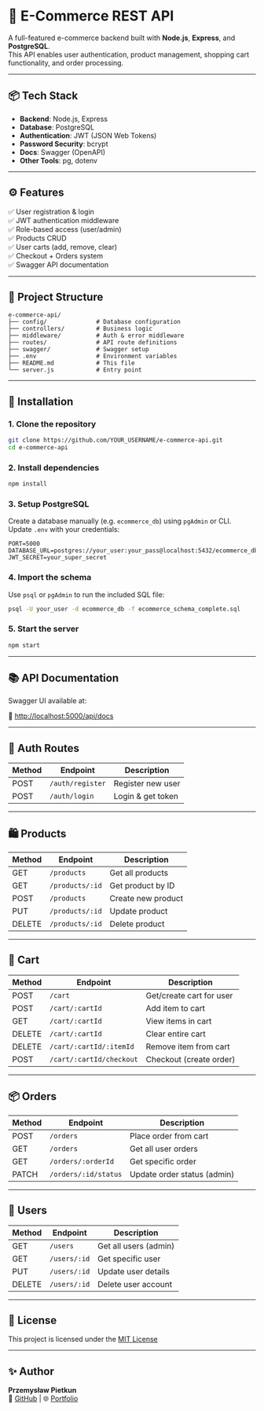 # 🛒 E-Commerce REST API

A full-featured e-commerce backend built with **Node.js**, **Express**, and **PostgreSQL**.  
This API enables user authentication, product management, shopping cart functionality, and order processing.

---

## 📦 Tech Stack

- **Backend**: Node.js, Express
- **Database**: PostgreSQL
- **Authentication**: JWT (JSON Web Tokens)
- **Password Security**: bcrypt
- **Docs**: Swagger (OpenAPI)
- **Other Tools**: pg, dotenv

---

## ⚙️ Features

✅ User registration & login  
✅ JWT authentication middleware  
✅ Role-based access (user/admin)  
✅ Products CRUD  
✅ User carts (add, remove, clear)  
✅ Checkout + Orders system  
✅ Swagger API documentation

---

## 📁 Project Structure

```
e-commerce-api/
├── config/              # Database configuration
├── controllers/         # Business logic
├── middleware/          # Auth & error middleware
├── routes/              # API route definitions
├── swagger/             # Swagger setup
├── .env                 # Environment variables
├── README.md            # This file
└── server.js            # Entry point
```

---

## 🔧 Installation

### 1. Clone the repository

```bash
git clone https://github.com/YOUR_USERNAME/e-commerce-api.git
cd e-commerce-api
```

### 2. Install dependencies

```bash
npm install
```

### 3. Setup PostgreSQL

Create a database manually (e.g. `ecommerce_db`) using `pgAdmin` or CLI.  
Update `.env` with your credentials:

```
PORT=5000
DATABASE_URL=postgres://your_user:your_pass@localhost:5432/ecommerce_db
JWT_SECRET=your_super_secret
```

### 4. Import the schema

Use `psql` or `pgAdmin` to run the included SQL file:

```bash
psql -U your_user -d ecommerce_db -f ecommerce_schema_complete.sql
```

### 5. Start the server

```bash
npm start
```

---

## 📚 API Documentation

Swagger UI available at:

📎 [http://localhost:5000/api/docs](http://localhost:5000/api/docs)

---

## 🔐 Auth Routes

| Method | Endpoint         | Description         |
|--------|------------------|---------------------|
| POST   | `/auth/register` | Register new user   |
| POST   | `/auth/login`    | Login & get token   |

---

## 🛍️ Products

| Method | Endpoint              | Description              |
|--------|-----------------------|--------------------------|
| GET    | `/products`           | Get all products         |
| GET    | `/products/:id`       | Get product by ID        |
| POST   | `/products`           | Create new product       |
| PUT    | `/products/:id`       | Update product           |
| DELETE | `/products/:id`       | Delete product           |

---

## 🛒 Cart

| Method | Endpoint                     | Description                    |
|--------|------------------------------|--------------------------------|
| POST   | `/cart`                      | Get/create cart for user       |
| POST   | `/cart/:cartId`              | Add item to cart               |
| GET    | `/cart/:cartId`              | View items in cart             |
| DELETE | `/cart/:cartId`              | Clear entire cart              |
| DELETE | `/cart/:cartId/:itemId`      | Remove item from cart          |
| POST   | `/cart/:cartId/checkout`     | Checkout (create order)        |

---

## 📦 Orders

| Method | Endpoint                     | Description                    |
|--------|------------------------------|--------------------------------|
| POST   | `/orders`                    | Place order from cart          |
| GET    | `/orders`                    | Get all user orders            |
| GET    | `/orders/:orderId`           | Get specific order             |
| PATCH  | `/orders/:id/status`         | Update order status (admin)    |

---

## 👤 Users

| Method | Endpoint           | Description              |
|--------|--------------------|--------------------------|
| GET    | `/users`           | Get all users (admin)    |
| GET    | `/users/:id`       | Get specific user        |
| PUT    | `/users/:id`       | Update user details      |
| DELETE | `/users/:id`       | Delete user account      |

---

## 📜 License

This project is licensed under the [MIT License](LICENSE)

---

## ✨ Author

**Przemysław Pietkun**  
🔗 [GitHub](https://github.com/Silentmaster86) | 🌐 [Portfolio](https://simon-mikes.com)
